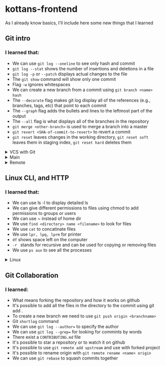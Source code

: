 # kottans-frontend

As I already know basics, I'll include here some new things that I learned 

## Git intro
### I learned that:
* We can use `git log --oneline` to see only hash and commit
* `git log --stat` shows the number of insertions and deletions in a file
* `git log -p` or `--patch` displays actual changes to the file
* The `git show` command will show only one commit
* Flag `-w` ignores whitespaces 
* We can create a new branch from a commit using `git branch <name> hash`
* The `--decorate` flag makes git log display all of the references (e.g., branches, tags, etc) that point to each commit
* The `--graph` flag adds the bullets and lines to the leftmost part of the output
* The `--all` flag is what displays all of the branches in the repository
* `git merge <other-branch>` is used to merge a branch into a master
* `git revert <SHA-of-commit-to-revert>` to revert a commit
* `git reset` leaves changes in the working directory, `git reset soft` leaves them in staging index, `git reset hard` deletes them

<details>
  <summary>VCS with Git</summary>
  <img src ="screenshots/git1.png">
</details>
<details>
  <summary>Main</summary>
  <img src ="screenshots/git3.png" width=95%>
</details>
<details>
  <summary>Remote</summary>
  <img src ="screenshots/git4.png" width=95%>
</details>

## Linux CLI, and HTTP
### I learned that:
* We can use ls -l to display detailed ls
* We can give different permissions to files using  chmod to add permissions to groups or users
* We can use ~ instead of home dir
* We use `find <directory> name <filename>` to look for files
* We use `cat` to concatinate files
* We use `lpr, lpq, lprm` for printer
* `df` shows space left on the computer
* `-r ` stands for recursive and can be used for copying or removing files
* We use `ps aux` to see all the processes
<details>
  <summary>Linux</summary>
  <img src ="screenshots/linux.png">
</details>

## Git Collaboration
### I learned:
* What means forking the repository and how it works on github
* It's possible to add all the files in the directory to the commit using git add .
* To create a new branch we need to use `git push origin <branchname>`
* Git `shortlog` command
* We can use `git log --author=` to specify the author
* We can use `git log --grep=` for looking for commints by words
* There exist a `CONTRIBUTING.md`  file 
* It's possible to star a repository or to watch it on github
* It's possible to use `git remote add upstream` and use with forked project
* It's possible to rename origin with `git remote rename <name> origin`
* We can use `git rebase` to squash commits together
